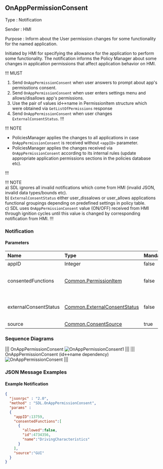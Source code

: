 ## OnAppPermissionConsent


Type
: Notification  

Sender
: HMI  

Purpose
: Inform about the User permission changes for some functionality for the named application.

Initiated by HMI for specifying the allowance for the application to perform some functionality. The notification informs the Policy Manager about some changes in application permissions that affect application behavior on HMI.  

!!! MUST
1) Send `OnAppPermissionConsent` when user answers to prompt about app's permisstions consent.  
2) Send `OnAppPermissionConsent` when user enters settings menu and allows/disallows app's permissions.  
3) Use the pair of values id<->name in PermissionItem structure which were obtained via `GetListOfPermissions` response  
4) Send `OnAppPermissionConsent` when user changes `ExternalConsentStatus`.
!!!

!!! NOTE  

* PoliciesManager applies the changes to all applications in case `OnAppPermissionConsent` is received without `<appID>` parameter.
* PoliciesManager applies the changes received via `OnAppPermissionConsent` according to its internal rules (update appropriate application permissions sections in the policies database etc).

!!!

!!! NOTE  
a) SDL ignores all invalid notifications which come from HMI (invalid JSON, invalid data types/bounds etc).  
b) `ExternalConsentStatus` either user_dissalows or user_allows applications functional groupings depending on predefined settings in policy table.  
c) SDL  uses `OnAppPermissionConsent` value (ON/OFF) received from HMI through ignition cycles until this value is changed by corresponding notification from HMI.
!!!

### Notification

#### Parameters

|Name|Type|Mandatory|Additional|
|:---|:---|:--------|:---------|
|appID|Integer|false||
|consentedFunctions|[Common.PermissionItem](../../common/structs/#permissionitem)|false|array: true<br>minsize: 1<br>maxsize: 100|
|externalConsentStatus|[Common.ExternalConsentStatus](../../common/structs/#externalconsentstatus)|false|array: true<br>minsize: 1<br>maxsize: 100|
|source|[Common.ConsentSource](../../common/enums/#consentsource)|true||

### Sequence Diagrams

|||
OnAppPermissionConsent
![OnAppPermissionConsent1](./assets/OnAppPermissionConsent.png)
|||
|||
OnAppPermissionConsent (id<->name dependency)
![OnAppPermissionConsent](./assets/OnAppPermissionConsent2.png)
|||

### JSON Message Examples

#### Example Notification
```json
{
  "jsonrpc" : "2.0",
  "method" : "SDL.OnAppPermissionConsent",
  "params" :  
  {
    "appID":13759,
    "consentedFunctions":[
      {
        "allowed":false,
        "id":4734356,
        "name":"DrivingCharacteristics"
      }
    ],
    "source":"GUI"
  }
}
```
